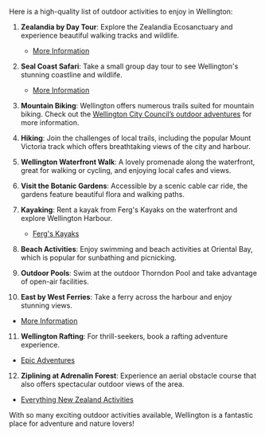 Here is a high-quality list of outdoor activities to enjoy in Wellington:

1. **Zealandia by Day Tour**: Explore the Zealandia Ecosanctuary and experience beautiful walking tracks and wildlife.
   - [More Information](https://www.getyourguide.com/wellington-l943/outdoor-activities-tc1093/)

2. **Seal Coast Safari**: Take a small group day tour to see Wellington's stunning coastline and wildlife.
   - [More Information](https://www.tripadvisor.com/Attractions-g255115-Activities-c61-Wellington_Greater_Wellington_North_Island.html)

3. **Mountain Biking**: Wellington offers numerous trails suited for mountain biking. Check out the [Wellington City Council’s outdoor adventures](https://wellington.govt.nz/recreation/outdoors) for more information.

4. **Hiking**: Join the challenges of local trails, including the popular Mount Victoria track which offers breathtaking views of the city and harbour.

5. **Wellington Waterfront Walk**: A lovely promenade along the waterfront, great for walking or cycling, and enjoying local cafes and views.

6. **Visit the Botanic Gardens**: Accessible by a scenic cable car ride, the gardens feature beautiful flora and walking paths.

7. **Kayaking**: Rent a kayak from Ferg's Kayaks on the waterfront and explore Wellington Harbour.
   - [Ferg's Kayaks](https://www.fergskayaks.co.nz)

8. **Beach Activities**: Enjoy swimming and beach activities at Oriental Bay, which is popular for sunbathing and picnicking.

9. **Outdoor Pools**: Swim at the outdoor Thorndon Pool and take advantage of open-air facilities.

10. **East by West Ferries**: Take a ferry across the harbour and enjoy stunning views. 
   - [More Information](https://www.wellingtonnz.com/visit/see-and-do/outdoor-activities-in-wellington)

11. **Wellington Rafting**: For thrill-seekers, book a rafting adventure experience.
   - [Epic Adventures](https://www.newzealand.com/us/plan/business/epic-adventures-in-wellington-/)

12. **Ziplining at Adrenalin Forest**: Experience an aerial obstacle course that also offers spectacular outdoor views of the area.
   - [Everything New Zealand Activities](https://www.everythingnewzealand.com/wellington-activities/)

With so many exciting outdoor activities available, Wellington is a fantastic place for adventure and nature lovers!